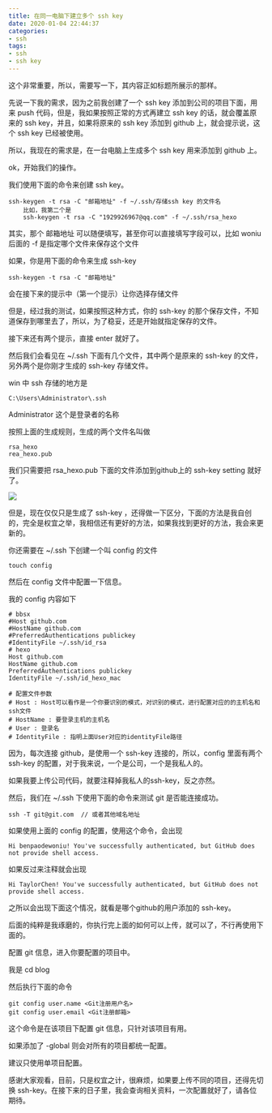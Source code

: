 ```yaml
---
title: 在同一电脑下建立多个 ssh key
date: 2020-01-04 22:44:37
categories:
- ssh
tags:
- ssh
- ssh key
---
```

这个非常重要，所以，需要写一下，其内容正如标题所展示的那样。

<!--more-->

先说一下我的需求，因为之前我创建了一个 ssh key 添加到公司的项目下面，用来 push 代码，但是，我如果按照正常的方式再建立 ssh key 的话，就会覆盖原来的 ssh key，并且，如果将原来的 ssh key 添加到 github 上，就会提示说，这个 ssh key 已经被使用。

所以，我现在的需求是，在一台电脑上生成多个 ssh key 用来添加到 github 上。

ok，开始我们的操作。

我们使用下面的命令来创建 ssh key。

    ssh-keygen -t rsa -C "邮箱地址" -f ~/.ssh/存储ssh key 的文件名
        比如，我第二个是
        ssh-keygen -t rsa -C "1929926967@qq.com" -f ~/.ssh/rsa_hexo

其实，那个 邮箱地址 可以随便填写，甚至你可以直接填写字段可以，比如 woniu 后面的 -f 是指定哪个文件来保存这个文件

如果，你是用下面的命令来生成 ssh-key

    ssh-keygen -t rsa -C "邮箱地址"

会在接下来的提示中（第一个提示）让你选择存储文件

但是，经过我的测试，如果按照这种方式，你的 ssh-key 的那个保存文件，不知道保存到哪里去了，所以，为了稳妥，还是开始就指定保存的文件。

接下来还有两个提示，直接 enter 就好了。

然后我们会看见在 ~/.ssh 下面有几个文件，其中两个是原来的 ssh-key 的文件，另外两个是你刚才生成的 ssh-key 存储文件。

win 中 ssh 存储的地方是

	C:\Users\Administrator\.ssh

Administrator 这个是登录者的名称

按照上面的生成规则，生成的两个文件名叫做

    rsa_hexo
    rea_hexo.pub

我们只需要把 rsa_hexo.pub 下面的文件添加到github上的 ssh-key setting 就好了。

![](img)

但是，现在仅仅只是生成了 ssh-key ，还得做一下区分，下面的方法是我自创的，完全是权宜之举，我相信还有更好的方法，如果我找到更好的方法，我会来更新的。

你还需要在 ~/.ssh 下创建一个叫 config 的文件

    touch config

然后在 config 文件中配置一下信息。

我的 config 内容如下

    # bbsx
    #Host github.com
    #HostName github.com
    #PreferredAuthentications publickey
    #IdentityFile ~/.ssh/id_rsa
    # hexo
    Host github.com
    HostName github.com
    PreferredAuthentications publickey
    IdentityFile ~/.ssh/id_hexo_mac

    # 配置文件参数
    # Host : Host可以看作是一个你要识别的模式，对识别的模式，进行配置对应的的主机名和ssh文件
    # HostName : 要登录主机的主机名
    # User : 登录名
    # IdentityFile : 指明上面User对应的identityFile路径

因为，每次连接 github，是使用一个 ssh-key 连接的，所以，config 里面有两个 ssh-key 的配置，对于我来说，一个是公司，一个是我私人的。

如果我要上传公司代码，就要注释掉我私人的ssh-key，反之亦然。

然后，我们在 ~/.ssh 下使用下面的命令来测试 git 是否能连接成功。

    ssh -T git@git.com  // 或者其他域名地址

如果使用上面的 config 的配置，使用这个命令，会出现

    Hi benpaodewoniu! You've successfully authenticated, but GitHub does not provide shell access.

如果反过来注释就会出现

    Hi TaylorChen! You've successfully authenticated, but GitHub does not provide shell access.

之所以会出现下面这个情况，就看是哪个github的用户添加的 ssh-key。

后面的纯粹是我琢磨的，你执行完上面的如何可以上传，就可以了，不行再使用下面的。

配置 git 信息，进入你要配置的项目中。

我是 cd blog

然后执行下面的命令

    git config user.name <Git注册用户名>
    git config user.email <Git注册邮箱>

这个命令是在该项目下配置 git 信息，只针对该项目有用。

如果添加了 -global 则会对所有的项目都统一配置。

建议只使用单项目配置。

感谢大家观看，目前，只是权宜之计，很麻烦，如果要上传不同的项目，还得先切换 ssh-key。在接下来的日子里，我会查询相关资料，一次配置就好了，请各位期待。    
